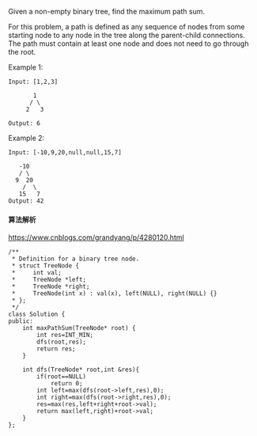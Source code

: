 Given a non-empty binary tree, find the maximum path sum.<br>

For this problem, a path is defined as any sequence of nodes from some starting node to any node in the tree along the parent-child connections. The path must contain at least one node and does not need to go through the root.<br>

Example 1:<br>
```
Input: [1,2,3]

       1
      / \
     2   3

Output: 6
```
Example 2:<br>
```
Input: [-10,9,20,null,null,15,7]

   -10
   / \
  9  20
    /  \
   15   7
Output: 42
```
#### 算法解析
https://www.cnblogs.com/grandyang/p/4280120.html
```
/**
 * Definition for a binary tree node.
 * struct TreeNode {
 *     int val;
 *     TreeNode *left;
 *     TreeNode *right;
 *     TreeNode(int x) : val(x), left(NULL), right(NULL) {}
 * };
 */
class Solution {
public:
    int maxPathSum(TreeNode* root) {
        int res=INT_MIN;
        dfs(root,res);
        return res;
    }
    
    int dfs(TreeNode* root,int &res){
        if(root==NULL)
            return 0;
        int left=max(dfs(root->left,res),0);
        int right=max(dfs(root->right,res),0);
        res=max(res,left+right+root->val);
        return max(left,right)+root->val;
    }
};
```
